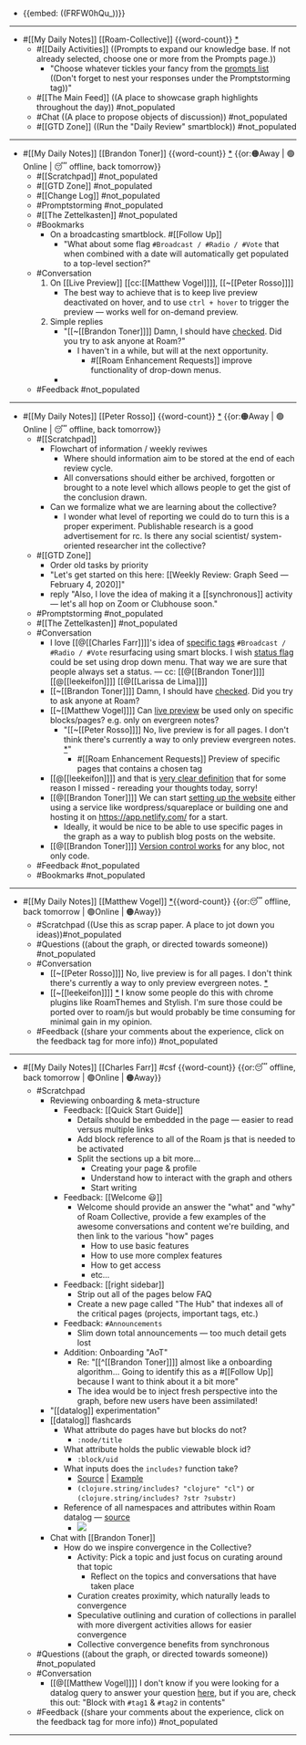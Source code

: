 - {{embed: ((FRFW0hQu_))}}
- ---
- #[[My Daily Notes]] [[Roam-Collective]] {{word-count}} [*]([[rc]]) 
    - #[[Daily Activities]] ((Prompts to expand our knowledge base. If not already selected, choose one or more from the Prompts page.))
        - "Choose whatever tickles your fancy from the [prompts list]([[Prompts]]) ((Don't forget to nest your responses under the Promptstorming tag))"
    - #[[The Main Feed]] ((A place to showcase graph highlights throughout the day)) #not_populated 
    - #Chat ((A place to propose objects of discussion)) #not_populated
    - #[[GTD Zone]] ((Run the "Daily Review" smartblock)) #not_populated 
- ---
- #[[My Daily Notes]] [[Brandon Toner]] {{word-count}} [*]([[bnt]])   {{or:🟠Away | 🟢Online | 😴 offline, back tomorrow}}
    - #[[Scratchpad]] #not_populated
    - #[[GTD Zone]] #not_populated
    - #[[Change Log]] #not_populated
    - #Promptstorming #not_populated
    - #[[The Zettelkasten]] #not_populated
    - #Bookmarks
        - On a broadcasting smartblock. #[[Follow Up]]
            - "What about some flag `#Broadcast / #Radio / #Vote` that when combined with a date will automatically get populated to a top-level section?"
    - #Conversation 
        1. On [[Live Preview]] [[cc:[[Matthew Vogel]]]], [[~[[Peter Rosso]]]] 
            - The best way to achieve that is to keep live preview deactivated on hover, and to use `ctrl + hover` to trigger the preview — works well for on-demand preview.
        2. Simple replies
            - "[[~[[Brandon Toner]]]] Damn, I should have [checked](((uQo0I4CWK))). Did you try to ask anyone at Roam?"
                - I haven't in a while, but will at the next opportunity. 
                    - #[[Roam Enhancement Requests]] improve functionality of drop-down menus.
            - 
    - #Feedback  #not_populated
- ---
- #[[My Daily Notes]] [[Peter Rosso]] {{word-count}} [*]([[ptr]])   {{or:🟠Away | 🟢Online | 😴 offline, back tomorrow}}
    - #[[Scratchpad]]
        - Flowchart of information / weekly reviwes
            - Where should information aim to be stored at the end of each review cycle.
            - All conversations should either be archived,  forgotten or brought to a note level which allows people to get the gist of the conclusion drawn.
        - Can we formalize what we are learning about the collective?
            - I wonder what level of reporting we could do to turn this is a proper experiment. Publishable research is a good advertisement for rc. Is there any social scientist/ system-oriented researcher int the collective? 
    - #[[GTD Zone]] 
        - Order old tasks by priority
        - "Let's get started on this here: [[Weekly Review: Graph Seed — February 4, 2020]]"
        - reply "Also, l love the idea of making it a [[synchronous]] activity — let's all hop on Zoom or Clubhouse soon."
    - #Promptstorming #not_populated
    - #[[The Zettelkasten]] #not_populated
    - #Conversation
        - I love [[@[[Charles Farr]]]]'s idea of [specific tags](((cfEfYDOAh))) `#Broadcast / #Radio / #Vote` resurfacing using smart blocks. I wish [status flag](((hj8c8eDin))) could be set using drop down menu. That way we are sure that people always set a status.  — cc: [[@[[Brandon Toner]]]] [[@[[leekeifon]]]] [[@[[Larissa de Lima]]]]
        - [[~[[Brandon Toner]]]] Damn, I should have [checked](((uQo0I4CWK))). Did you try to ask anyone at Roam?
        - [[~[[Matthew Vogel]]]] Can [live preview](((Ue69JZ6i5))) be used only on specific blocks/pages? e.g. only on evergreen notes?
            - "[[~[[Peter Rosso]]]] No, live preview is for all pages. I don't think there's currently a way to only preview evergreen notes. [*](((hZjna0IrM)))"
                - #[[Roam Enhancement Requests]] Preview of specific pages that contains a chosen tag
        - [[@[[leekeifon]]]] and that is [very clear definition](((1dcTvgxys))) that for some reason I missed - rereading your thoughts today, sorry!
        - [[@[[Brandon Toner]]]] We can start [setting up the website](((m-bFHWp73))) either using a service like wordpress/squareplace or building one and hosting it on https://app.netlify.com/ for a start.
            - Ideally, it would be nice to be able to use specific pages in the graph as a way to publish blog posts on the website.
        - [[@[[Brandon Toner]]]] [Version control works](((SHRExdEg8))) for any bloc, not only code.
    - #Feedback  #not_populated
    - #Bookmarks #not_populated
- ---
- #[[My Daily Notes]] [[Matthew Vogel]] [*]([[mtv]]){{word-count}} {{or:😴 offline, back tomorrow | 🟢Online | 🟠Away}}
    - #Scratchpad ((Use this as scrap paper. A place to jot down you ideas))#not_populated
    - #Questions ((about the graph, or directed towards someone)) #not_populated
    - #Conversation 
        - [[~[[Peter Rosso]]]] No, live preview is for all pages. I don't think there's currently a way to only preview evergreen notes. [*](((hZjna0IrM)))
        - [[~[[leekeifon]]]] [*](((rUTsMbOZ8))) I know some people do this with chrome plugins like RoamThemes and Stylish. I'm sure those could be ported over to roam/js but would probably be time consuming for minimal gain in my opinion.
    - #Feedback ((share your comments about the experience, click on the feedback tag for more info)) #not_populated
- ---
- #[[My Daily Notes]] [[Charles Farr]] #csf {{word-count}}  {{or:😴 offline, back tomorrow | 🟢Online | 🟠Away}}
    - #Scratchpad
        - Reviewing onboarding & meta-structure
            - Feedback: [[Quick Start Guide]]
                - Details should be embedded in the page — easier to read versus multiple links
                - Add block reference to all of the Roam js that is needed to be activated
                - Split the sections up a bit more...
                    - Creating your page & profile
                    - Understand how to interact with the graph and others
                    - Start writing
            - Feedback: [[Welcome 😃]]
                - Welcome should provide an answer the "what" and "why" of Roam Collective, provide a few examples of the awesome conversations and content we're building, and then link to the various "how" pages
                    - How to use basic features
                    - How to use more complex features
                    - How to get access
                    - etc...
            - Feedback: [[right sidebar]]
                - Strip out all of the pages below FAQ
                - Create a new page called "The Hub" that indexes all of the critical pages (projects, important tags, etc.)
            - Feedback: `#Announcements`
                - Slim down total announcements — too much detail gets lost
            - Addition: Onboarding "AoT"
                - Re: "[[^[[Brandon Toner]]]] almost like a onboarding algorithm... Going to identify this as a #[[Follow Up]] because I want to think about it a bit more"
                - The idea would be to inject fresh perspective into the graph, before new users have been assimilated! 
        - "[[datalog]] experimentation"
        - [[datalog]] flashcards
            - What attribute do pages have but blocks do not?
                - `:node/title`
            - What attribute holds the public viewable block id?
                - `:block/uid`
            - What inputs does the `includes?` function take?
                - [Source](https://clojuredocs.org/clojure.string/includes_q) | [Example](((e2IvT9vBU)))
                - `(clojure.string/includes? "clojure" "cl")` or `(clojure.string/includes? ?str ?substr)`
            - Reference of all namespaces and attributes within Roam datalog — [source](https://www.zsolt.blog/2021/01/Roam-Data-Structure-Query.html)
                - ![](https://firebasestorage.googleapis.com/v0/b/firescript-577a2.appspot.com/o/imgs%2Fapp%2FRoam-Collective%2FDG6QF7KkRa.png?alt=media&token=30525706-3deb-41d5-abee-5bdba56bbe74)
        - Chat with [[Brandon Toner]]
            - How do we inspire convergence in the Collective?
                - Activity: Pick a topic and just focus on curating around that topic
                    - Reflect on the topics and conversations that have taken place
                - Curation creates proximity, which naturally leads to convergence
                - Speculative outlining and curation of collections in parallel with more divergent activities allows for easier convergence
                - Collective convergence benefits from synchronous
    - #Questions ((about the graph, or directed towards someone)) #not_populated
    - #Conversation
        - [[@[[Matthew Vogel]]]] I don't know if you were looking for a datalog query to answer your question [here](((BrDNimG4F))), but if you are, check this out: "Block with `#tag1` & `#tag2` in contents"
    - #Feedback ((share your comments about the experience, click on the feedback tag for more info)) #not_populated
- ---
